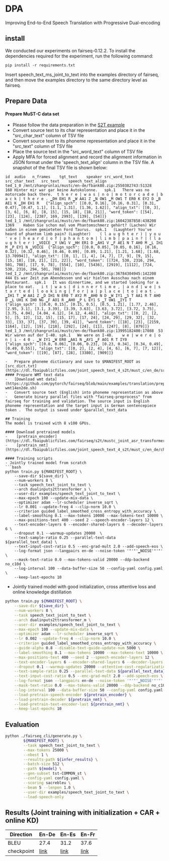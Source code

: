 # DPA
Improving End-to-End Speech Translation with Progressive Dual-encoding

## install
We conducted our experiments on fairseq-0.12.2. To install the dependencies required for the experiment, run the following command:
```
pip install -r requirements.txt
```
Insert speech_text_ms_joint_to_text into the examples directory of fairseq, and then move the examples directory to the same directory level as fairseq.

## Prepare Data
#### Prepare MuST-C data set
-   Please follow the data preparation in the [S2T example](https://github.com/pytorch/fairseq/blob/main/examples/speech_to_text/docs/mustc_example.md)
-   Convert source text to its char representation and place it in the "src_char_text" column of TSV file
-   Convert source text to its phoneme representation and place it in the "src_text" column of TSV file
-   Place the source text in the "src_word_text" column of TSV file
-   Apply MFA for forced alignment and record the alignment information in JSON format under the 'speech_text_align' column in the TSV file.
A snapshot of the final TSV file is shown below:
```
id	audio	n_frames	tgt_text	speaker	src_word_text	src_char_text	src_text	speech_text_align
ted_1_0	/mnt/zhangrunlai/mustc/en-de/fbank80.zip:2550382743:51328	160	Hinter mir war gar keine Autokolonne.	spk.1	There was no motorcade back there.	t h e r e | w a s | n o | m o t o r c a d e | b a c k | t h e r e .	▁DH EH1 R ▁W AA1 Z ▁N OW1 ▁M OW1 T ER0 K EY2 D ▁B AE1 K ▁DH EH1 R	{"align_spch": [[0.0, 0.16], [0.16, 0.31], [0.31, 0.47], [0.47, 1.1], [1.1, 1.31], [1.36, 1.62]], "align_txt": [[0, 3], [3, 6], [6, 8], [8, 15], [15, 18], [18, 21]], "word_token": [[54], [23], [124], [2387, 169, 2993], [139], [54]]}
ted_1_1	/mnt/zhangrunlai/mustc/en-de/fbank80.zip:16042387858:438208	1369	Haben Sie schon mal vom Phantomschmerz gehört? (Lachen) Wir saßen in einem gemieteten Ford Taurus.	spk.1	(Laughter) You've heard of phantom limb pain? (Laughter)	( l a u g h t e r ) | y o u ' v e | h e a r d | o f | p h a n t o m | l i m b | p a i n ? | ( l a u g h t e r )	▁VOICE ▁Y UW1 V ▁HH ER1 D ▁AH1 V ▁F AE1 N T AH0 M ▁L IH1 M ▁P EY1 N ▁VOICE	{"align_spch": [[0.0, 0.05], [0.05, 0.16], [0.16, 0.32], [0.32, 0.46], [0.46, 0.89], [0.89, 1.21], [1.21, 1.68], [1.68, 13.70994]], "align_txt": [[0, 1], [1, 4], [4, 7], [7, 9], [9, 15], [15, 18], [18, 21], [21, 22]], "word_token": [[724, 530, 2316, 294, 501, 708], [17, 9, 78], [554], [10], [5436], [2919], [1112], [724, 530, 2316, 294, 501, 708]]}
ted_1_2	/mnt/zhangrunlai/mustc/en-de/fbank80.zip:36784304945:142208	444	Es war Zeit zum Abendessen und wir hielten Ausschau nach einem Restaurant.	spk.1	It was dinnertime, and we started looking for a place to eat.	i t | w a s | d i n n e r t i m e , | a n d | w e | s t a r t e d | l o o k i n g | f o r | a | p l a c e | t o | e a t .	▁IH1 T ▁W AA1 Z ▁D IH1 N ER0 T AY2 M ▁AH0 N D ▁W IY1 ▁S T AA1 R T AH0 D ▁L UH1 K IH0 NG ▁F AO1 R ▁AH0 ▁P L EY1 S ▁T UW1 ▁IY1 T	{"align_spch": [[0.0, 0.15], [0.15, 0.5], [0.5, 1.21], [1.77, 2.46], [2.95, 3.1], [3.1, 3.39], [3.39, 3.63], [3.63, 3.72], [3.72, 3.75], [3.75, 4.04], [4.04, 4.12], [4.12, 4.46]], "align_txt": [[0, 2], [2, 5], [5, 12], [12, 15], [15, 17], [17, 24], [24, 29], [29, 32], [32, 33], [33, 37], [37, 39], [39, 41]], "word_token": [[18], [23], [2159, 1164], [12], [19], [218], [292], [24], [11], [247], [8], [879]]}
ted_1_3	/mnt/zhangrunlai/mustc/en-de/fbank80.zip:13995182400:17088	53	Wir waren auf der I-40.	spk.1	We were on I-40.	w e | w e r e | o n | i - 4 0 .	▁W IY1 ▁W ER0 ▁AA1 N ▁AY1 ▁F AO1 R T IY0	{"align_spch": [[0.0, 0.06], [0.06, 0.23], [0.23, 0.34], [0.34, 0.49], [0.49, 0.55]], "align_txt": [[0, 2], [2, 4], [4, 6], [6, 7], [7, 12]], "word_token": [[19], [87], [28], [3380], [909]]}
```

```
-   Prepare phoneme dictionary and save to $MANIFEST_ROOT as [src_dict.txt](https://dl.fbaipublicfiles.com/joint_speech_text_4_s2t/must_c/en_de/src_dict.txt)
#### Prepare WMT text data
-   [Download wmt data](https://github.com/pytorch/fairseq/blob/main/examples/translation/prepare-wmt14en2de.sh)
-   Convert source text (English) into phoneme representation as above
-   Generate binary parallel files with "fairseq-preprocess" from fairseq for training and validation. The source input is English phoneme representation and the target input is German sentencepiece token .  The output is saved under $parallel_text_data

## Training
The model is trained with 8 v100 GPUs.

#### Download pretrained models
-    [pretrain_encoder](https://dl.fbaipublicfiles.com/fairseq/s2t/mustc_joint_asr_transformer_m.pt)
-    [pretrain_nmt](https://dl.fbaipublicfiles.com/joint_speech_text_4_s2t/must_c/en_de/checkpoint_mt.pt)

#### Training scripts
- Jointly trained model from scratch
```bash
python train.py ${MANIFEST_ROOT} \
    --save-dir ${save_dir} \
    --num-workers 8 \
    --task speech_text_joint_to_text \
    --arch dualinputs2ttransformer_s \
    --user-dir examples/speech_text_joint_to_text \
    --max-epoch 100 --update-mix-data \
    --optimizer adam --lr-scheduler inverse_sqrt \
    --lr 0.001 --update-freq 4 --clip-norm 10.0 \
    --criterion guided_label_smoothed_cross_entropy_with_accuracy \
    --label-smoothing 0.1 --max-tokens 10000 --max-tokens-text 10000 \
    --max-positions-text 400 --seed 2 --speech-encoder-layers 12 \
    --text-encoder-layers 6 --encoder-shared-layers 6 --decoder-layers 6 \
    --dropout 0.1 --warmup-updates 20000  \
    --text-sample-ratio 0.25 --parallel-text-data ${parallel_text_data} \
    --text-input-cost-ratio 0.5 --enc-grad-mult 2.0 --add-speech-eos \
    --log-format json --langpairs en-de --noise-token '"'"'▁NOISE'"'"' \
    --mask-text-ratio 0.0 --max-tokens-valid 20000 --ddp-backend no_c10d \
    --log-interval 100 --data-buffer-size 50 --config-yaml config.yaml \
    --keep-last-epochs 10
```
- Jointly trained model with good initialization, cross attentive loss and online knowledge distillation
```bash
python train.py ${MANIFEST_ROOT} \
    --save-dir ${save_dir} \
    --num-workers 8 \
    --task speech_text_joint_to_text \
    --arch dualinputs2ttransformer_m \
    --user-dir examples/speech_text_joint_to_text \
    --max-epoch 100 --update-mix-data \
    --optimizer adam --lr-scheduler inverse_sqrt \
    --lr 0.002 --update-freq 4 --clip-norm 10.0 \
    --criterion guided_label_smoothed_cross_entropy_with_accuracy \
    --guide-alpha 0.8 --disable-text-guide-update-num 5000 \
    --label-smoothing 0.1 --max-tokens 10000 --max-tokens-text 10000 \
    --max-positions-text 400 --seed 2 --speech-encoder-layers 12 \
    --text-encoder-layers 6 --encoder-shared-layers 6 --decoder-layers 6 \
    --dropout 0.1 --warmup-updates 20000 --attentive-cost-regularization 0.02 \
    --text-sample-ratio 0.25 --parallel-text-data ${parallel_text_data} \
    --text-input-cost-ratio 0.5 --enc-grad-mult 2.0 --add-speech-eos \
    --log-format json --langpairs en-de --noise-token '"'"'▁NOISE'"'"' \
    --mask-text-ratio 0.0 --max-tokens-valid 20000 --ddp-backend no_c10d \
    --log-interval 100 --data-buffer-size 50 --config-yaml config.yaml \
    --load-pretrain-speech-encoder ${pretrain_encoder} \
    --load-pretrain-decoder ${pretrain_nmt} \
    --load-pretrain-text-encoder-last ${pretrain_nmt} \
    --keep-last-epochs 10
```

## Evaluation
```bash
python ./fairseq_cli/generate.py \
        ${MANIFEST_ROOT} \
        --task speech_text_joint_to_text \
        --max-tokens 25000 \
        --nbest 1 \
        --results-path ${infer_results} \
        --batch-size 512 \
        --path ${model} \
        --gen-subset tst-COMMON_st \
        --config-yaml config.yaml \
        --scoring sacrebleu \
        --beam 5 --lenpen 1.0 \
        --user-dir examples/speech_text_joint_to_text \
        --load-speech-only
```

## Results (Joint training with initialization + CAR + online KD)
|Direction|En-De | En-Es | En-Fr |
|---|---|---|---|
|BLEU|27.4| 31.2 | 37.6 |
|checkpoint | [link](https://dl.fbaipublicfiles.com/joint_speech_text_4_s2t/must_c/en_de/checkpoint_ave_10.pt) |[link](https://dl.fbaipublicfiles.com/joint_speech_text_4_s2t/must_c/en_es/checkpoint_ave_10.pt)|[link](https://dl.fbaipublicfiles.com/joint_speech_text_4_s2t/must_c/en_fr/checkpoint_ave_10.pt)|
